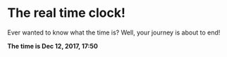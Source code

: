 # The real time clock!

Ever wanted to know what the time is? Well, your journey is about to end!

**The time is Dec 12, 2017, 17:50**